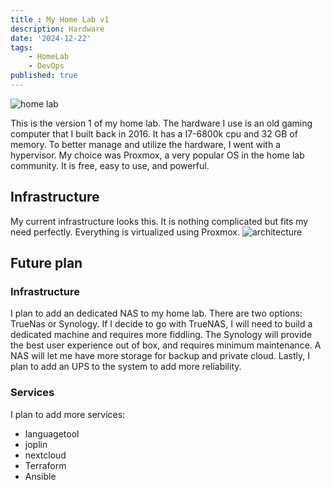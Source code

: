 ```yaml
---
title : My Home Lab v1
description: Hardware
date: '2024-12-22'
tags: 
    - HomeLab
    - DevOps
published: true
---
```


![home lab](/post_images/my-home-lab.jpg "Example")

This is the version 1 of my home lab. The hardware I use is an old gaming computer that I built back in 2016. It has a I7-6800k cpu and 32 GB of memory. To better manage and utilize the hardware, I went with a hypervisor. My choice was Proxmox, a very popular OS in the home lab community. It is free, easy to use, and powerful. 

## Infrastructure

My current infrastructure looks this. It is nothing complicated but fits my need perfectly. Everything is virtualized using Proxmox.
![architecture](/architecture.svg "Architecture")

## Future plan

### Infrastructure

I plan to add an dedicated NAS to my home lab. There are two options: TrueNas or Synology. If I decide to go with TrueNAS, I will need to build a dedicated machine and requires more fiddling. The Synology will provide the best user experience out of box, and requires minimum maintenance. 
A NAS will let me have more storage for backup and private cloud. Lastly, I plan to add an UPS to the system to add more reliability. 

### Services

I plan to add more services:
- languagetool
- joplin
- nextcloud
- Terraform
- Ansible